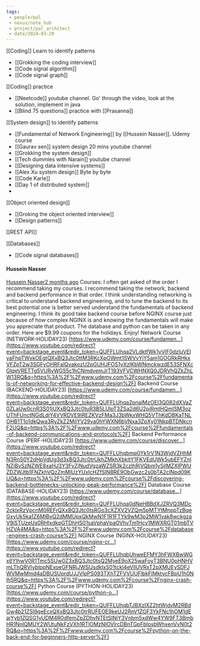 ```yaml
---
tags:
 - people/pal
 - nexus/note_hub
 - project/pal_architect
 - date/2024-03-20
---
```



[[Coding]] Learn to identify patterns 
- [[Grokking the coding interview]]
- [[Code signal algorithm]]
- [[Code signal graph]]

[[Coding]] practice 
- [[Neetcode]] youtube channel. Go' through the video, look at the solution, implement in java 
- [[Blind 75 questions]] practice with [[Prasanna]]


[[System design]] to identify patterns 
-  [[Fundamental of Network Engineering]] by [[Hussein Nasser]]. Udemy course 
- [[Gaurav sen]] system design 20 mins youtube channel 
- [[Grokking the system design]]
- [[Tech dummies with Narain]] youtube channel 
- [[Designing data intensive systems]]
- [[Alex Xu system design]] Byte by byte 
- [[Code Karle]]
- [[Day 1 of distributed system]]
- 

[[Object oriented design]] 
- [[Groking the object oriented interview]]
- [[Design patterns]] 

[[REST API]] 


[[Databases]] 
- [[Code signal databases]]




#### Hussein Nasser 
[Hussein Nasser](https://www.youtube.com/@hnasr)[2 months ago](https://www.youtube.com/post/UgkxP1gt8G6Q2km-sawPiuRzktbXo6eLEl0B)
Courses: 
I often get asked of the order I recommend taking my courses. I recommend taking the network, backend and backend performance in that order. I think understanding networking is critical to understand backend engineering, and to tune the backend to its best potential one is better served understand the fundamentals of backend engineering. I think its good take backend course before NGINX course just because of how complex NGINX is and knowing the fundamentals will make you appreciate that product. The database and python can be taken in any order. Here are $9.99 coupons for the holidays. Enjoy! Network Course (NETWORK-HOLIDAY23) [https://www.udemy.com/course/fundamen...](https://www.youtube.com/redirect?event=backstage_event&redir_token=QUFFLUhqa2VLdktfWk1yVlF0dzluVElyaFhpTWxkOEgtQXxBQ3Jtc0ttM3RKcXpOWmt1SWVvYjY5am1GOGRkRHkxVFZpT2w3SGFyOHRFalQyakozU2pGUHJFOS1yXzlKbWNmckwzdE53SFNXcGlqeVRETTg5VURvWG55c1hCNmdvemJrT193VFVCWHNXQ0JDRVhQZkZhLW13RQ&q=https%3A%2F%2Fwww.udemy.com%2Fcourse%2Ffundamentals-of-networking-for-effective-backend-design%2F) Backend Course (BACKEND-HOLIDAY23) [https://www.udemy.com/course/fundamen...](https://www.youtube.com/redirect?event=backstage_event&redir_token=QUFFLUhqa2pnalMzOEI3Q082dXVaZ0ZLaUw0cnR3S01jUXxBQ3Jtc0tuR3B5LUlpT3ZSa2d6U2piRmtHQmlSM3ozUThFUnctNGdLdjY4VVRDVE9IREZKVzFMa3J3bWkxWHQ5VThKdDBKaTNLOHB1T1o1dkQwa3RyZkZ2MjlYV29va0hYWXN6bVNxa3ZpXy01NkpBTDNkcnF2UQ&q=https%3A%2F%2Fwww.udemy.com%2Fcourse%2Ffundamentals-of-backend-communications-and-protocols%2F) Backend Performance Course (PERF-HOLIDAY23) [https://www.udemy.com/course/discover...](https://www.youtube.com/redirect?event=backstage_event&redir_token=QUFFLUhqbmp0Yk1rV1N3WjdVZHhMN3RnS0Y2dHpVdUg3d3xBQ3Jtc0trUkhZMkhXbkltY1FKVEdUWk5ubEFYZnlNZjBvSzNZWE8xaHJ3Y3FvZjNudVgzaWZSR3k2czlhRjVQbm1ySjlMZXlPWUZDZWJtb1FNZkhVQzZmMlUzYUxIcHZfSlNBRE9ObGwzc2s0bTA2clNpd09KUQ&q=https%3A%2F%2Fwww.udemy.com%2Fcourse%2Fdiscovering-backend-bottlenecks-unlocking-peak-performance%2F) Database Course (DATABASE-HOLIDAY23) [https://www.udemy.com/course/database...](https://www.youtube.com/redirect?event=backstage_event&redir_token=QUFFLUhqa0dNeHBBdXJZRVQ3MDc2cklxRzVpcnM0REFrQXxBQ3Jtc0tsRGo3cXZXV2VZQm5pMTYtMnppTzBqeGxyUk5ka1Z6MlBvQ2dMMUpxQkMwN1F1R1FTYk9wM3p2MW1vak8wckgzaV9iSTUzeUx0RHIxdkpGTDhHS01saVphaVpaOVhvTm1Hcy1MWXRGT01mbTVHZVA4MA&q=https%3A%2F%2Fwww.udemy.com%2Fcourse%2Fdatabase-engines-crash-course%2F) NGINX Course (NGINX-HOLIDAY23) [https://www.udemy.com/course/nginx-cr...](https://www.youtube.com/redirect?event=backstage_event&redir_token=QUFFLUhqbUhweEFMY3hFWXBwWGx6YlhwV0R1Tmc5SUw0Z3xBQ3Jtc0tsQ2MyeE9oX25waFoyT3BNU0pHNHVmLThQRVIyblppNExoeGFNRjJWSlJsdkIxS01tckl4eVllUVRxT2pXMUEySDFJWVMwMmd4aDBUSUprdUJJVlpPS093TXhTZFVVUUFlbkFlMktvcFBpU1h0Nlh5RQ&q=https%3A%2F%2Fwww.udemy.com%2Fcourse%2Fnginx-crash-course%2F) Python Course (PYTHON-HOLIDAY23) [https://www.udemy.com/course/python-o...](https://www.youtube.com/redirect?event=backstage_event&redir_token=QUFFLUhqbTJBXzlXZ2htWjdvM2RBdGw4b21ZSl9qeEcxQXxBQ3Jtc0trRUFEOE9keUJ2RnV1ZGF3YkFNc1hOM1dEajYyb1ZQSG1yUDM4R0dfemZpZDhvNTEtSlNjY3Vnbm5xdWw4YW9FT3BmbHR1NnlQMUY2WUtuNkFzVXh1RTlOMzNIOVlrcDBnTGpFblpsbWhxenVvN0t2RQ&q=https%3A%2F%2Fwww.udemy.com%2Fcourse%2Fpython-on-the-back-end-for-beginners-http-server%2F)
